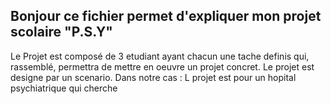 
## Bonjour ce fichier permet d'expliquer mon projet scolaire "P.S.Y" 
Le Projet est composé de 3 etudiant ayant chacun une tache definis qui, rassemblé, permettra de mettre en oeuvre un projet concret. Le projet est designe par un scenario. Dans notre cas : L projet est pour un hopital psychiatrique qui cherche
